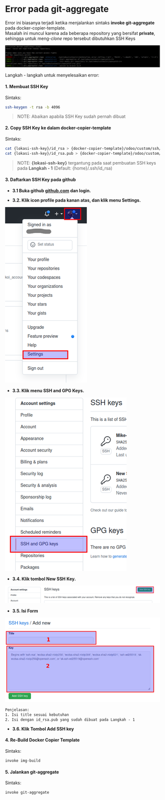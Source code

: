 # Error pada git-aggregate

Error ini biasanya terjadi ketika menjalankan sintaks **invoke git-aggregate** pada docker-copier-template.<br/>Masalah ini muncul karena ada beberapa repository yang bersifat **private**, sehingga untuk meng-*clone* repo tersebut dibutuhkan SSH Keys

![](../../img/troubleshoot/Docker/error-git-aggregate.png)

Langkah - langkah untuk menyelesaikan error:

#### 1. Membuat SSH Key
Sintaks:

```bash
ssh-keygen -t rsa -b 4096
```
> NOTE: Abaikan apabila SSH Key sudah pernah dibuat

#### 2. Copy SSH Key ke dalam docker-copier-template
Sintaks:
```bash
cat {lokasi-ssh-key}/id_rsa > {docker-copier-template}/odoo/custom/ssh/id_rsa
cat {lokasi-ssh-key}/id_rsa.pub > {docker-copier-template}/odoo/custom/ssh/id_rsa.pub
```
> NOTE: **{lokasi-ssh-key}** tergantung pada saat pembuatan SSH keys pada **Langkah - 1** (Default: {home}/.ssh/id_rsa)

#### 3. Daftarkan SSH Key pada github

* **3.1 Buka github [github.com](https://github.com) dan login.**

* **3.2. Klik icon profile pada kanan atas, dan klik menu **Settings**.**

![](../../img/prosedure-pengerjaan-task/github-settings.png)

* **3.3. Klik menu **SSH and GPG Keys**.**

![](../../img/troubleshoot/Docker/github-ssh-keys-menu.png)

* **3.4. Klik tombol **New SSH Key**.**

![](../../img/troubleshoot/Docker/github-ssh-keys-button.png)

* **3.5. Isi Form**

![](../../img/troubleshoot/Docker/github-ssh-keys.png)

    Penjelasan:
    1. Isi title sesuai kebutuhan
    2. Isi dengan id_rsa.pub yang sudah dibuat pada Langkah - 1

* **3.6. Klik Tombol **Add SSH key****

#### 4. Re-Build Docker Copier Template
Sintaks:

```bash
invoke img-build
```

#### 5. Jalankan git-aggregate
Sintaks:

```bash
invoke git-aggregate
```
